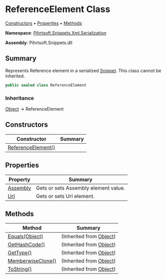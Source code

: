 # ReferenceElement Class

[Constructors](#constructors) &#x2022; [Properties](#properties) &#x2022; [Methods](#methods)

**Namespace**: [Pihrtsoft.Snippets.Xml.Serialization](../README.md)

**Assembly**: Pihrtsoft\.Snippets\.dll

## Summary

Represents Reference element in a serialized [Snippet](../../../Snippet/README.md)\. This class cannot be inherited\.

```csharp
public sealed class ReferenceElement
```

### Inheritance

[Object](https://docs.microsoft.com/en-us/dotnet/api/system.object) &#x2192; ReferenceElement

## Constructors

| Constructor | Summary |
| ----------- | ------- |
| [ReferenceElement()](-ctor/README.md) | |

## Properties

| Property | Summary |
| -------- | ------- |
| [Assembly](Assembly/README.md) | Gets or sets Assembly element value\. |
| [Url](Url/README.md) | Gets or sets Url element\. |

## Methods

| Method | Summary |
| ------ | ------- |
| [Equals(Object)](https://docs.microsoft.com/en-us/dotnet/api/system.object.equals) |  \(Inherited from [Object](https://docs.microsoft.com/en-us/dotnet/api/system.object)\) |
| [GetHashCode()](https://docs.microsoft.com/en-us/dotnet/api/system.object.gethashcode) |  \(Inherited from [Object](https://docs.microsoft.com/en-us/dotnet/api/system.object)\) |
| [GetType()](https://docs.microsoft.com/en-us/dotnet/api/system.object.gettype) |  \(Inherited from [Object](https://docs.microsoft.com/en-us/dotnet/api/system.object)\) |
| [MemberwiseClone()](https://docs.microsoft.com/en-us/dotnet/api/system.object.memberwiseclone) |  \(Inherited from [Object](https://docs.microsoft.com/en-us/dotnet/api/system.object)\) |
| [ToString()](https://docs.microsoft.com/en-us/dotnet/api/system.object.tostring) |  \(Inherited from [Object](https://docs.microsoft.com/en-us/dotnet/api/system.object)\) |

